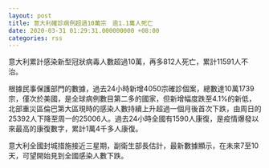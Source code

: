 ```yaml
---
layout: post
title: 意大利確診病例超過10萬宗　逾1.1萬人死亡
date: 2020-03-31 01:29:31.000000000 +08:00
categories: rss
---
```


意大利累計感染新型冠狀病毒人數超過10萬，再多812人死亡，累計11591人不治。

根據民事保護部門的數據，過去24小時新增4050宗確診個案，總數達10萬1739宗，僅次於美國，是全球病例數目第二多的國家，但新增幅度跌至4.1%的新低，北部重災區倫巴第大區現時的感染人數持續上升超過一個月後首次下跌，由周日的25392人下降至周一的25006人。過去24小時全國有1590人康復，是疫情爆發以來最高的康復數字，累計1萬4千多人康復。

意大利全國封城措施接近三星期，副衛生部長估計，最新數據顯示，在未來7至10天，可望開始見到全國感染人數下跌。
